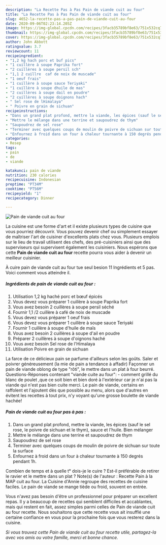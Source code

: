 ```yaml
---
description: "La Recette Pas à Pas Pain de viande cuit au four"
title: "La Recette Pas à Pas Pain de viande cuit au four"
slug: 4652-la-recette-pas-a-pas-pain-de-viande-cuit-au-four
date: 2020-09-06T02:23:14.205Z
image: https://img-global.cpcdn.com/recipes/3facb35789bf8e63/751x532cq70/pain-de-viande-cuit-au-four-photo-principale-de-la-recette.jpg
thumbnail: https://img-global.cpcdn.com/recipes/3facb35789bf8e63/751x532cq70/pain-de-viande-cuit-au-four-photo-principale-de-la-recette.jpg
cover: https://img-global.cpcdn.com/recipes/3facb35789bf8e63/751x532cq70/pain-de-viande-cuit-au-four-photo-principale-de-la-recette.jpg
author: John Abbott
ratingvalue: 3.7
reviewcount: 11
recipeingredient:
- "1,2 kg hach porc et buf pics"
- "1 cuillère à soupe Paprika fort"
- "2 cuillères à soupe persil sch"
- "1,1 2 cuillre  caf de noix de muscade"
- "1 oeuf frais"
- "1 cuillère à soupe sauce Teriyaki"
- "1 cuillère à soupe dhuile de mas"
- "2 cuillères à soupe dail en poudre"
- "2 cuillères à soupe doignons hach"
- " Sel rose de lHimalaya"
- " Poivre en grain de sichuan"
recipeinstructions:
- "Dans un grand plat profond, mettre la viande, les épices (sauf le sel rose, le poivre de sichuan et le thym), sauce et l&#39;huile. Bien mélanger"
- "Mettre le mélange dans une terrine et saupoudrez de thym"
- "Saupoudrez de sel rose"
- "Terminer avec quelques coups de moulin de poivre de sichuan sur toute la surface"
- "Enfournez à froid dans un four à chaleur tournante à 150 degrés pendant 1h."
categories:
- Resep
tags:
- pain
- de
- viande

katakunci: pain de viande 
nutrition: 230 calories
recipecuisine: Indonesian
preptime: "PT34M"
cooktime: "PT56M"
recipeyield: "1"
recipecategory: Dinner

---
```



![Pain de viande cuit au four](https://img-global.cpcdn.com/recipes/3facb35789bf8e63/751x532cq70/pain-de-viande-cuit-au-four-photo-principale-de-la-recette.jpg)

La cuisine est une forme d'art et il existe plusieurs types de cuisine que vous pourriez découvrir. Vous pouvez devenir chef ou simplement essayer de maîtriser l'art de cuisiner d'excellents plats chez vous. Plusieurs emplois sur le lieu de travail utilisent des chefs, des pré-cuisiniers ainsi que des superviseurs qui supervisent également les cuisiniers. Nous espérons que cette <strong> Pain de viande cuit au four </strong> recette pourra vous aider à devenir un meilleur cuisinier.

<!--inarticleads1-->

À cuire pain de viande cuit au four tue seul besion 11 Ingrédients et 5 pas. Voici comment vous atteindre il.

##### Ingrédients de pain de viande cuit au four :

1. Utilisation 1,2 kg haché porc et bœuf épicés
1. Vous devez vous préparer 1 cuillère à soupe Paprika fort
1. Vous avez besoin 2 cuillères à soupe persil séché
1. Fournir 1,1 /2 cuillère à café de noix de muscade
1. Vous devez vous préparer 1 oeuf frais
1. Vous devez vous préparer 1 cuillère à soupe sauce Teriyaki
1. Fournir 1 cuillère à soupe d&#39;huile de maïs
1. Vous avez besoin 2 cuillères à soupe d&#39;ail en poudre
1. Préparer 2 cuillères à soupe d&#39;oignons haché
1. Vous avez besoin  Sel rose de l&#39;Himalaya
1. Utilisation  Poivre en grain de sichuan


La farce de ce délicieux pain se parfume d&#39;ailleurs selon les goûts. Saler et poivrer généreusement (la mie de pain a tendance à affadir) Façonner un pain de viande oblong de type &#34;rôti&#34;, le mettre dans un plat à four beurré. Questions-Réponses contenant &#34;viande cuite au four&#34;: - comment grillé du blanc de poulet ,que ce soit bien et bien doré à l&#39;extérieur car je n&#39;ai pas la viande qui n&#39;est pas bien cuite merci. Le pain de viande, certains en raffolent et l&#39;ajoutent dès que possible au menu, alors que d&#39;autres en évitent les recettes à tout prix, n&#39;y voyant qu&#39;une grosse boulette de viande hachée! 

<!--inarticleads2-->

##### Pain de viande cuit au four pas à pas :

1. Dans un grand plat profond, mettre la viande, les épices (sauf le sel rose, le poivre de sichuan et le thym), sauce et l&#39;huile. Bien mélanger
1. Mettre le mélange dans une terrine et saupoudrez de thym
1. Saupoudrez de sel rose
1. Terminer avec quelques coups de moulin de poivre de sichuan sur toute la surface
1. Enfournez à froid dans un four à chaleur tournante à 150 degrés pendant 1h.


Combien de temps et à quelle t° dois-je le cuire ? Est-il préférable de retirer le ravier et le mettre dans un plat ? Note(s) de l&#39;auteur : Recette Pain à la MAP cuit au four. La Cuisine d&#39;Annie regroupe des recettes de cuisine faciles. Le pain de viande se mange tiède ou froid, souvent en entrée. 

<!--inarticleads1-->

<p>
Vous n'avez pas besoin d'être un professionnel pour préparer un excellent repas. Il y a beaucoup de recettes qui semblent difficiles et accablantes, mais qui restent en fait, assez simples parmi celles de Pain de viande cuit au four recette. Nous souhaitons que cette recette vous ait insufflé une certaine confiance en vous pour la prochaine fois que vous resterez dans la cuisine.
</p>

<p>
<i>Si vous trouvez cette Pain de viande cuit au four recette utile, partagez-la avec vos amis ou votre famille, merci et bonne chance.</i>
</p>
